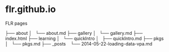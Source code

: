 flr.github.io
=============

FLR pages



├── about
│   └── about.md
├── gallery
│   └── gallery.md
├── index.html
├── learning
│   └── quickIntro
│       ├── quickIntro.md
├── pkgs
│   └── pkgs.md
├── _posts
    └── 2014-05-22-loading-data-vpa.md
